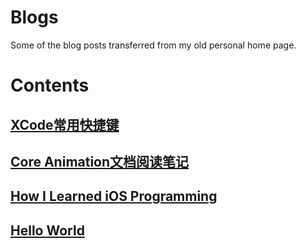 # Blogs
Some of the blog posts transferred from my old personal home page.

# Contents
## [XCode常用快捷键](contents/xcode-keyborad-shortcuts.md)
## [Core Animation文档阅读笔记](contents/about-core-animation.md)
## [How I Learned iOS Programming](contents/how-i-learned-iOS-programming.md)
## [Hello World](./contents/hello-world.md)

